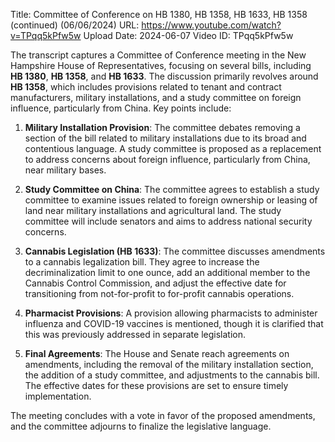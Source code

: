 Title: Committee of Conference on HB 1380, HB 1358, HB 1633, HB 1358 (continued) (06/06/2024)
URL: https://www.youtube.com/watch?v=TPqq5kPfw5w
Upload Date: 2024-06-07
Video ID: TPqq5kPfw5w

The transcript captures a Committee of Conference meeting in the New Hampshire House of Representatives, focusing on several bills, including **HB 1380**, **HB 1358**, and **HB 1633**. The discussion primarily revolves around **HB 1358**, which includes provisions related to tenant and contract manufacturers, military installations, and a study committee on foreign influence, particularly from China. Key points include:

1. **Military Installation Provision**: The committee debates removing a section of the bill related to military installations due to its broad and contentious language. A study committee is proposed as a replacement to address concerns about foreign influence, particularly from China, near military bases.

2. **Study Committee on China**: The committee agrees to establish a study committee to examine issues related to foreign ownership or leasing of land near military installations and agricultural land. The study committee will include senators and aims to address national security concerns.

3. **Cannabis Legislation (HB 1633)**: The committee discusses amendments to a cannabis legalization bill. They agree to increase the decriminalization limit to one ounce, add an additional member to the Cannabis Control Commission, and adjust the effective date for transitioning from not-for-profit to for-profit cannabis operations.

4. **Pharmacist Provisions**: A provision allowing pharmacists to administer influenza and COVID-19 vaccines is mentioned, though it is clarified that this was previously addressed in separate legislation.

5. **Final Agreements**: The House and Senate reach agreements on amendments, including the removal of the military installation section, the addition of a study committee, and adjustments to the cannabis bill. The effective dates for these provisions are set to ensure timely implementation.

The meeting concludes with a vote in favor of the proposed amendments, and the committee adjourns to finalize the legislative language.